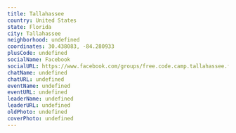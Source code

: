 ```yaml
---
title: Tallahassee
country: United States
state: Florida
city: Tallahassee
neighborhood: undefined
coordinates: 30.438083, -84.280933
plusCode: undefined
socialName: Facebook
socialURL: https://www.facebook.com/groups/free.code.camp.tallahassee.florida
chatName: undefined
chatURL: undefined
eventName: undefined
eventURL: undefined
leaderName: undefined
leaderURL: undefined
oldPhoto: undefined
coverPhoto: undefined
---
```

